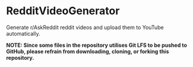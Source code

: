 # RedditVideoGenerator
Generate r/AskReddit reddit videos and upload them to YouTube automatically.

**NOTE: Since some files in the repository utilises Git LFS to be pushed to GitHub, please refrain from downloading, cloning, or forking this repository.**
